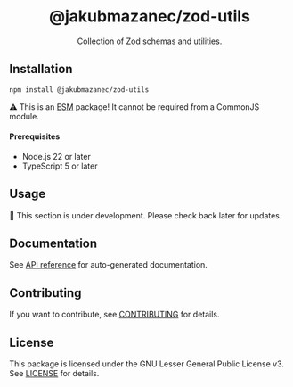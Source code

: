 <!-- header -->
<div align="center">

# @jakubmazanec/zod-utils

Collection of Zod schemas and utilities.

</div>
<!-- header -->

## Installation

```sh
npm install @jakubmazanec/zod-utils
```

⚠️ This is an [ESM](https://gist.github.com/sindresorhus/a39789f98801d908bbc7ff3ecc99d99c) package!
It cannot be required from a CommonJS module.

<!-- prerequisites -->

#### Prerequisites

- Node.js 22 or later
- TypeScript 5 or later
<!-- prerequisites -->

## Usage

🚧 This section is under development. Please check back later for updates.

## Documentation

See [API reference](./docs) for auto-generated documentation.

## Contributing

If you want to contribute, see [CONTRIBUTING](./CONTRIBUTING.md) for details.

## License

This package is licensed under the GNU Lesser General Public License v3. See [LICENSE](./LICENSE.md)
for details.
